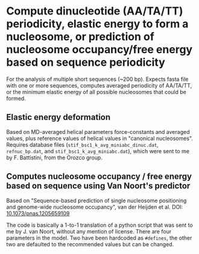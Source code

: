 
# Compute dinucleotide (AA/TA/TT) periodicity, elastic energy to form a nucleosome, or prediction of nucleosome occupancy/free energy based on sequence periodicity

For the analysis of multiple short sequences (~200 bp).
Expects fasta file with one or more sequences, computes averaged periodicity
of AA/TA/TT, or the minimum elastic energy of all possible nucleosomes
that could be formed.  

## Elastic energy deformation

Based on MD-averaged helical parameters force-constants and averaged values, plus reference values of helical values in "canonical nucleosomes". Requires database files (`stif_bsc1_k_avg_miniabc_dinuc.dat`, `refnuc_bp.dat`, and `stif_bsc1_k_avg_miniabc.dat`), which were sent to me by F. Battistini, from the Orozco group.

## Computes nucleosome occupancy / free energy based on sequence using Van Noort's predictor

Based on "Sequence-based prediction of single nucleosome positioning and genome-wide nucleosome occupancy", van der Heijden et al.  DOI: [10.1073/pnas.1205659109](https://dx.doi.org/10.1073/pnas.1205659109)

The code is basically a 1-to-1 translation of a python script that  was sent to me by J. van Noort, without any mention of license. There are four parameters in the model. Two have been hardcoded as `#defines`, the other two are defaulted to the recommended values but can be changed.

